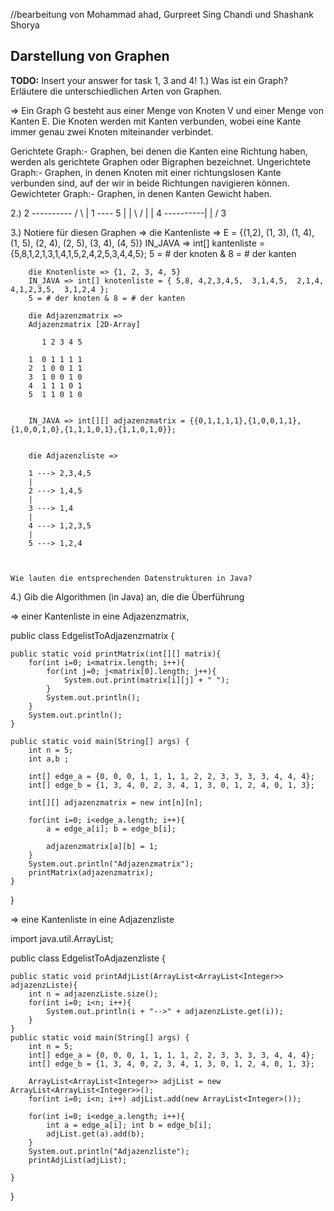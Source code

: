 //bearbeitung von Mohammad ahad, Gurpreet Sing Chandi und Shashank Shorya

Darstellung von Graphen
---

**TODO:** Insert your answer for task 1, 3 and 4!
1.) Was ist ein Graph? Erläutere die unterschiedlichen Arten von Graphen.

=> Ein Graph G besteht aus einer Menge von Knoten V und einer Menge von Kanten E. Die Knoten werden mit Kanten verbunden, wobei eine Kante immer genau zwei Knoten miteinander 	verbindet.

   Gerichtete Graph:- Graphen, bei denen die Kanten eine Richtung haben, werden als gerichtete Graphen oder Bigraphen bezeichnet.
   Ungerichtete Graph:- Graphen, in denen Knoten mit einer richtungslosen Kante verbunden sind, auf der wir in beide Richtungen navigieren können.
   Gewichteter Graph:- Graphen, in denen Kanten Gewicht haben.	

2.)	
	    2 ----------
	 /    \			|
	1 ---- 5	    |
	| \  /			|
	|   4 ----------|
	|  /
	 3


3.) Notiere für diesen Graphen
=>
		die Kantenliste => E = {(1,2), (1, 3), (1, 4), (1, 5), (2, 4), (2, 5), (3, 4), (4, 5)} 
		IN_JAVA => int[] kantenliste = {5,8,1,2,1,3,1,4,1,5,2,4,2,5,3,4,4,5};
		5 = # der knoten & 8 = # der kanten

		die Knotenliste => {1, 2, 3, 4, 5}
	   	IN_JAVA => int[] knotenliste = { 5,8, 4,2,3,4,5,  3,1,4,5,  2,1,4,  4,1,2,3,5,  3,1,2,4 };
		5 = # der knoten & 8 = # der kanten

		die Adjazenzmatrix => 
		Adjazenzmatrix [2D-Array]

   		   1 2 3 4 5

		1  0 1 1 1 1
		2  1 0 0 1 1
		3  1 0 0 1 0
		4  1 1 1 0 1
		5  1 1 0 1 0
		
		
		IN_JAVA => int[][] adjazenzmatrix = {{0,1,1,1,1},{1,0,0,1,1},{1,0,0,1,0},{1,1,1,0,1},{1,1,0,1,0}};


		die Adjazenzliste => 
		
		1 ---> 2,3,4,5
		|
		2 ---> 1,4,5
		|
		3 ---> 1,4
		|
		4 ---> 1,2,3,5
		|
		5 ---> 1,2,4



    Wie lauten die entsprechenden Datenstrukturen in Java?

4.) Gib die Algorithmen (in Java) an, die die Überführung

=> einer Kantenliste in eine Adjazenzmatrix,
	

public class EdgelistToAdjazenzmatrix {

    public static void printMatrix(int[][] matrix){
        for(int i=0; i<matrix.length; i++){
            for(int j=0; j<matrix[0].length; j++){
                System.out.print(matrix[i][j] + " ");
            }
            System.out.println();
        }
        System.out.println();
    }

    public static void main(String[] args) {
        int n = 5; 
        int a,b ;

        int[] edge_a = {0, 0, 0, 1, 1, 1, 1, 2, 2, 3, 3, 3, 3, 4, 4, 4}; 
        int[] edge_b = {1, 3, 4, 0, 2, 3, 4, 1, 3, 0, 1, 2, 4, 0, 1, 3}; 

        int[][] adjazenzmatrix = new int[n][n]; 

        for(int i=0; i<edge_a.length; i++){
            a = edge_a[i]; b = edge_b[i];

            adjazenzmatrix[a][b] = 1;
        }
        System.out.println("Adjazenzmatrix");
        printMatrix(adjazenzmatrix);
    }
}


=> eine Kantenliste in eine Adjazenzliste

import java.util.ArrayList;

public class EdgelistToAdjazenzliste {

    public static void printAdjList(ArrayList<ArrayList<Integer>> adjazenzListe){
        int n = adjazenzListe.size();
        for(int i=0; i<n; i++){
            System.out.println(i + "-->" + adjazenzListe.get(i));
        }
    }
    public static void main(String[] args) {
        int n = 5;
        int[] edge_a = {0, 0, 0, 1, 1, 1, 1, 2, 2, 3, 3, 3, 3, 4, 4, 4};
        int[] edge_b = {1, 3, 4, 0, 2, 3, 4, 1, 3, 0, 1, 2, 4, 0, 1, 3};

        ArrayList<ArrayList<Integer>> adjList = new ArrayList<ArrayList<Integer>>();
        for(int i=0; i<n; i++) adjList.add(new ArrayList<Integer>());

        for(int i=0; i<edge_a.length; i++){
            int a = edge_a[i]; int b = edge_b[i];
            adjList.get(a).add(b);
        }
        System.out.println("Adjazenzliste");
        printAdjList(adjList);

    }
}